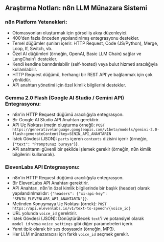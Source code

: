 ## Araştırma Notları: n8n LLM Münazara Sistemi

### n8n Platform Yetenekleri:
*   Otomasyonları oluşturmak için görsel iş akışı düzenleyici.
*   400'den fazla önceden yapılandırılmış entegrasyonu destekler.
*   Temel düğümler şunları içerir: HTTP Request, Code (JS/Python), Merge, Loop, If, Switch, vb.
*   Özel AI düğümleri (örneğin, OpenAI, Basic LLM Chain) sağlar ve LangChain'i destekler.
*   Kendi kendine barındırılabilir (self-hosted) veya bulut hizmeti aracılığıyla kullanılabilir.
*   HTTP Request düğümü, herhangi bir REST API'ye bağlanmak için çok yönlüdür.
*   API anahtarı yönetimi için özel kimlik bilgilerini destekler.

### Gemma 2.0 Flash (Google AI Studio / Gemini API) Entegrasyonu:
*   n8n'in HTTP Request düğümü aracılığıyla entegrasyon.
*   Bir Google AI Studio API Anahtarı gerektirir.
*   API Uç Noktası (metin oluşturma örneği): `POST https://generativelanguage.googleapis.com/v1beta/models/gemini-2.0-flash:generateContent?key=SENIN_API_ANAHTARIN`
*   İstek Gövdesi (JSON): `parts` içeren `contents` dizisini içerir (örneğin, `{"text": "Promptunuz buraya"}`).
*   API anahtarını güvenli bir şekilde işlemek gerekir (örneğin, n8n kimlik bilgilerini kullanarak).

### ElevenLabs API Entegrasyonu:
*   n8n'in HTTP Request düğümü aracılığıyla entegrasyon.
*   Bir ElevenLabs API Anahtarı gerektirir.
*   API Anahtarı, n8n'in özel kimlik bilgilerinde bir başlık (header) olarak yapılandırılmalıdır: `{"headers": {"xi-api-key": "SENIN_ELEVENLABS_API_ANAHTARIN"}}`.
*   Metinden Konuşmaya Uç Noktası (örnek): `POST https://api.elevenlabs.io/v1/text-to-speech/{voice_id}`
*   URL yolunda `voice_id` gerektirir.
*   İstek Gövdesi (JSON): Dönüştürülecek `text`'i ve potansiyel olarak `model_id` veya `voice_settings` gibi diğer parametreleri içerir.
*   Yanıt tipik olarak bir ses dosyasıdır (örneğin, MP3).
*   Her LLM münazaracısı için farklı `voice_id` seçmek gerekir.
